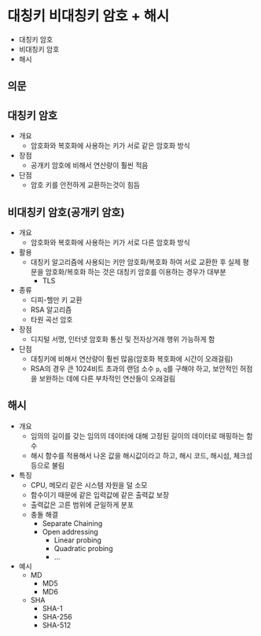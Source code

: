 # 대칭키 비대칭키 암호 + 해시

- 대칭키 암호
- 비대칭키 암호
- 해시

## 의문

## 대칭키 암호

- 개요
  - 암호화와 복호화에 사용하는 키가 서로 같은 암호화 방식
- 장점
  - 공개키 암호에 비해서 연산량이 훨씬 적음
- 단점
  - 암호 키를 안전하게 교환하는것이 힘듬

## 비대칭키 암호(공개키 암호)

- 개요
  - 암호화와 복호화에 사용하는 키가 서로 다른 암호화 방식
- 활용
  - 대칭키 알고리즘에 사용되는 키만 암호화/복호화 하여 서로 교환한 후 실제 평문을 암호화/복호화 하는 것은 대칭키 암호를 이용하는 경우가 대부분
    - TLS
- 종류
  - 디피-헬만 키 교환
  - RSA 알고리즘
  - 타원 곡선 암호
- 장점
  - 디지털 서명, 인터넷 암호화 통신 및 전자상거래 행위 가능하게 함
- 단점
  - 대칭키에 비해서 연산량이 훨씬 많음(암호화 복호화에 시간이 오래걸림)
  - RSA의 경우 큰 1024비트 초과의 랜덤 소수 `p`, `q`를 구해야 하고, 보안적인 허점을 보완하는 데에 다른 부차적인 연산들이 오래걸림

## 해시

- 개요
  - 임의의 길이를 갖는 임의의 데이터에 대해 고정된 길이의 데이터로 매핑하는 함수
  - 해시 함수를 적용해서 나온 값을 해시값이라고 하고, 해시 코드, 해시섬, 체크섬 등으로 불림
- 특징
  - CPU, 메모리 같은 시스템 자원을 덜 소모
  - 함수이기 때문에 같은 입력값에 같은 출력값 보장
  - 출력값은 고른 범위에 균일하게 분포
  - 충돌 해결
    - Separate Chaining
    - Open addressing
      - Linear probing
      - Quadratic probing
      - ...
- 예시
  - MD
    - MD5
    - MD6
  - SHA
    - SHA-1
    - SHA-256
    - SHA-512
